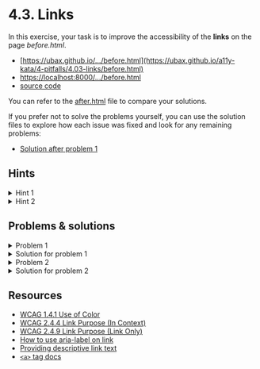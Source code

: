 # 4.3. Links

In this exercise, your task is to improve the accessibility of the **links** on the page _before.html_.

- [https://ubax.github.io/.../before.html](https://ubax.github.io/a11y-kata/4-pitfalls/4.03-links/before.html)
- [https://localhost:8000/.../before.html](http://localhost:8000/4-pitfalls/4.03-links/before.html)
- [source code](./before.html)

You can refer to the [after.html](after.html) file to compare your solutions.

If you prefer not to solve the problems yourself, you can use the solution files to explore how each issue was fixed and look for any remaining problems:

- [Solution after problem 1](https://ubax.github.io/a11y-kata/4-pitfalls/4.03-links/after-problem-1.html)

## Hints

<details>
<summary>Hint 1</summary>

Disable colors in your browser and try to identify the links.

Refer to [2.3 Disability simulation - Color blindness](../../2-tools/2.3-disability-simulation.md#exercise-1-simulating-color-blindness) for instructions on how to disable colors in the browser.

</details>

<details>
<summary>Hint 2</summary>

Use a screen reader to navigate through the links. Can you tell what each link does?

- Mac: <kbd>Ctrl + Option + Cmd + L</kbd>
- Windows: <kbd>K</kbd>
- Android: <kbd>Swipe up + down</kbd> to select links, then <kbd>Swipe down</kbd>
- iOS: <kbd>Twist</kbd> to select links, then <kbd>Swipe down</kbd>

</details>

## Problems & solutions

<details>
<summary>Problem 1</summary>

Links are only highlighted by color, making it hard for users with color blindness to distinguish them from the surrounding text. [WCAG Failure 73](https://www.w3.org/WAI/WCAG21/Techniques/failures/F73)

</details>
<details>
<summary>Solution for problem 1</summary>

Remove `style="text-decoration: none; cursor: default"` from the links. Use a non-color visual cue, like underlining, to indicate links.

</details>

<details>
<summary>Problem 2</summary>

For users relying on screen readers or speech recognition, non-descriptive link text such as "Read more" doesn’t convey the purpose of the link, making navigation difficult. While this primarily affects AAA compliance (as per [WCAG 2.4.9](https://www.w3.org/WAI/WCAG21/Understanding/link-purpose-link-only.html)), it is still important to address.

For AA compliance, the purpose of the link must be understandable from its context ([WCAG 2.4.4](https://www.w3.org/WAI/WCAG21/Understanding/link-purpose-in-context)). However, in cases where the link text is separated from its surrounding context (e.g., not in the same paragraph), this issue can also be considered a failure under AA compliance, specifically WCAG Failure 63.

</details>
<details>
<summary>Solution for problem 2</summary>

There are a few ways to fix this:

- Change the link text to be more descriptive, e.g., "Read more about the rise of the internet" instead of just "Read more."
- Add an `aria-label` to provide extra context, like `<a href="..." aria-label="Read more about the rise of the internet">Read more</a>`.
- Wrap the post title in a link and add `aria-hidden="true"` to the "Read more" link, e.g., `<a ...><h2 class="post-title">The Evolution of the Keyboard</h2></a>`.

You can find examples in the [after.html](./after.html) file.

</details>

## Resources

- [WCAG 1.4.1 Use of Color](https://www.w3.org/WAI/WCAG21/Understanding/use-of-color)
- [WCAG 2.4.4 Link Purpose (In Context)](https://www.w3.org/WAI/WCAG21/Understanding/link-purpose-in-context)
- [WCAG 2.4.9 Link Purpose (Link Only)](https://www.w3.org/WAI/WCAG21/Understanding/link-purpose-link-only)
- [How to use aria-label on link](https://www.w3.org/WAI/WCAG21/Techniques/aria/ARIA8)
- [Providing descriptive link text](https://www.w3.org/WAI/WCAG21/Techniques/general/G91)
- [`<a>` tag docs](https://developer.mozilla.org/en-US/docs/Web/HTML/Element/a)
